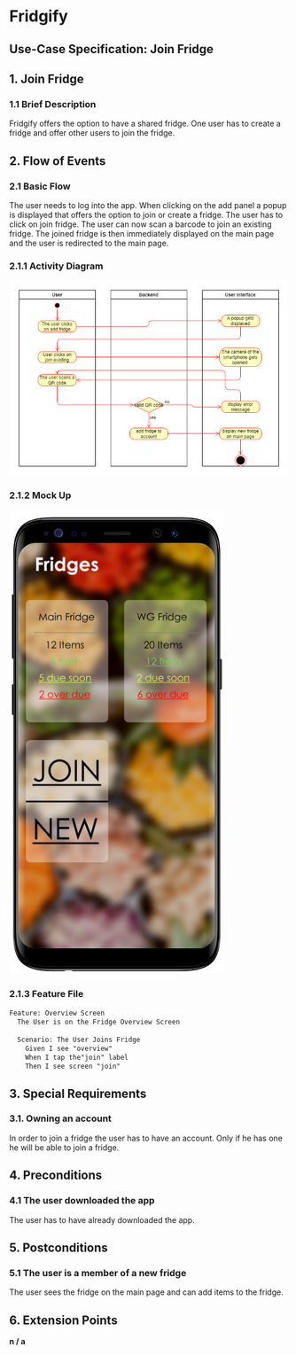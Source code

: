 # Fridgify

## Use-Case Specification: Join Fridge

## 1. Join Fridge

### 1.1 Brief Description

Fridgify offers the option to have a shared fridge. One user has to create a fridge and offer other users to join the fridge.

## 2. Flow of Events

### 2.1 Basic Flow

The user needs to log into the app. When clicking on the add panel a popup is displayed that offers the option to join or create a fridge. The user has to click on join fridge. The user can now scan a barcode to join an existing fridge. The joined fridge is then immediately displayed on the main page and the user is redirected to the main page. 

### 2.1.1 Activity Diagram

![Activity diagram get fridges](https://github.com/DonkeyCo/Fridgify/blob/documentation/documentation/uc/joinFridge/joinFridgeActivityDiagram.png)

### 2.1.2 Mock Up

![Join Fridge](../images/GetFridgeMockUp.png)

### 2.1.3 Feature File
```gherkin
Feature: Overview Screen
  The User is on the Fridge Overview Screen

  Scenario: The User Joins Fridge
    Given I see "overview"
    When I tap the"join" label
    Then I see screen "join"
```

## 3. Special Requirements

### 3.1. Owning an account

In order to join a fridge the user has to have an account. Only if he has one he will be able to join a fridge.

## 4. Preconditions

### 4.1 The user downloaded the app 

The user has to have already downloaded the app.

## 5. Postconditions

### 5.1 The user is a member of a new fridge

The user sees the fridge on the main page and can add items to the fridge.

## 6. Extension Points

**n / a**
